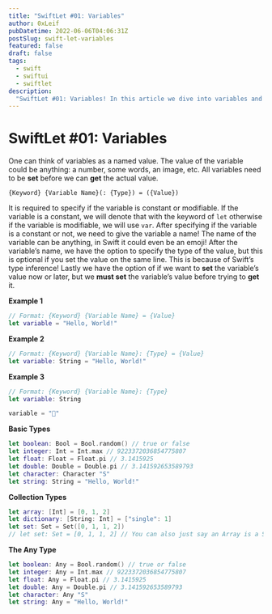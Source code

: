 ```yaml
---
title: "SwiftLet #01: Variables"
author: 0xLeif
pubDatetime: 2022-06-06T04:06:31Z
postSlug: swift-let-variables
featured: false
draft: false
tags:
  - swift
  - swiftui
  - swiftlet
description:
  "SwiftLet #01: Variables! In this article we dive into variables and their various (pun intended) usecases."
---
```


# SwiftLet #01: Variables
One can think of variables as a named value. The value of the variable could be anything: a number, some words, an image, etc. All variables need to be **set** before we can **get** the actual value.

`{Keyword} {Variable Name}(: {Type}) = ({Value})`

It is required to specify if the variable is constant or modifiable. If the variable is a constant, we will denote that with the keyword of `let` otherwise if the variable is modifiable, we will use `var`. After specifying if the variable is a constant or not, we need to give the variable a name! The name of the variable can be anything, in Swift it could even be an emoji! After the variable’s name, we have the option to specify the type of the value, but this is optional if you set the value on the same line. This is because of Swift’s type inference! Lastly we have the option of if we want to **set** the variable’s value now or later, but we **must set** the variable’s value before trying to **get** it.

**Example 1**
```swift
// Format: {Keyword} {Variable Name} = {Value}
let variable = "Hello, World!"
```

**Example 2**
```swift
// Format: {Keyword} {Variable Name}: {Type} = {Value}
let variable: String = "Hello, World!"
```

**Example 3**
```swift
// Format: {Keyword} {Variable Name}: {Type}
let variable: String

variable = "🥇"
```


**Basic Types**

```swift
let boolean: Bool = Bool.random() // true or false 
let integer: Int = Int.max // 9223372036854775807
let float: Float = Float.pi // 3.1415925
let double: Double = Double.pi // 3.141592653589793
let character: Character "S"
let string: String = "Hello, World!"
```

**Collection Types**

```swift
let array: [Int] = [0, 1, 2]
let dictionary: [String: Int] = ["single": 1]
let set: Set = Set([0, 1, 1, 2])
// let set: Set = [0, 1, 1, 2] // You can also just say an Array is a Set!
```

**The Any Type**
```swift
let boolean: Any = Bool.random() // true or false 
let integer: Any = Int.max // 9223372036854775807
let float: Any = Float.pi // 3.1415925
let double: Any = Double.pi // 3.141592653589793
let character: Any "S"
let string: Any = "Hello, World!" 
```
